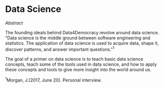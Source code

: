 # Data Science

*Abstract*

The founding ideals behind Data4Democracy revolve around data science.
"Data science is the middle ground between software engineering and 
statistics. The application of data science  is used to  acquire data, 
shape it, discover patterns, and answer important questions."<sup>1</sup>

The goal of a primer on data science is to teach basic data science
concepts, teach some of the tools used in data science, and how to 
apply these concepts and tools to give more insight into the world
around us.


<sup>1</sup>Morgan, J.(2017, June 20). Personal interview.
